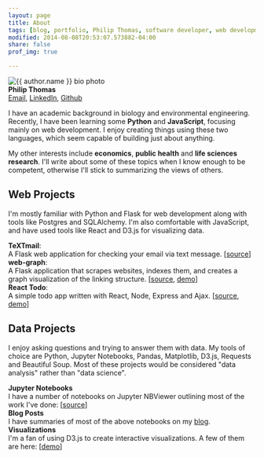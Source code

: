 ```yaml
---
layout: page
title: About 
tags: [blog, portfolio, Philip Thomas, software developer, web development, Python, JavaScript, Flask]
modified: 2014-08-08T20:53:07.573882-04:00
share: false
prof_img: true

---
```



<!--style="display:block; float:right"-->

<div class="article-author-about">
<img src="https://pstblog.com/images/author.jpg" class="bio-photo"  alt="{{ author.name }} bio photo">
<div>
<strong>Philip Thomas</strong><br>
<a href="{{site.baseurl}}/images/email.png" title="Email">Email</a>, 
<a href="https://www.linkedin.com/in/philip-thomas-2805b97a" title="Linkedin"> LinkedIn</a>,
<a href="http://github.com/psthomas" title="GitHub"> Github</a>
</div>
</div>  <!--/.article-author-about-->


I have an academic background in biology and environmental engineering.  Recently, I have been learning some __Python__ and __JavaScript__, focusing mainly on web development.  I enjoy creating things using these two languages, which seem capable of building just about anything. 

My other interests include **economics**, **public health** and **life sciences research**.  I'll write about some of these topics when I know enough to be competent, otherwise I'll stick to summarizing the views of others.  



## Web Projects

I'm mostly familiar with Python and Flask for web development along with tools like Postgres and SQLAlchemy.  I'm also comfortable with JavaScript, and have used tools like React and D3.js for visualizing data.   

 **TeXTmail**:   
A Flask web application for checking your email via text message. [[source](https://github.com/psthomas/textmail)]  
**web-graph**:   
A Flask application that scrapes websites, indexes them, and creates a graph visualization of the linking structure. [[source](https://github.com/psthomas/web-graph), [demo](http://web-graph.appspot.com/)]  
**React Todo**:  
A simple todo app written with React, Node, Express and Ajax. [[source](https://github.com/psthomas/react-todo), [demo](http://psthomas.github.io/react-todo/)]   

## Data Projects

I enjoy asking questions and trying to answer them with data.  My tools of choice are Python, Jupyter Notebooks, Pandas, Matplotlib, D3.js, Requests and Beautiful Soup.  Most of these projects would be considered "data analysis" rather than "data science".

**Jupyter Notebooks**  
I have a number of notebooks on Jupyter NBViewer outlining most of the work I've done: [[source](https://nbviewer.jupyter.org/gist/psthomas)]  
**Blog Posts**  
I have summaries of most of the above notebooks on my [blog]({{site.baseurl}}/blog).  
**Visualizations**  
I'm a fan of using D3.js to create interactive visualizations.  A few of them are here: [[demo](https://bl.ocks.org/psthomas)]  

<!--
## Technologies


|               | **Python**        |    **JavaScript** | **Other** |
| ----- | ------------- | ------------- | ------------- |
| **Basic** | [Scraping](https://github.com/psthomas/web-graph), [Pandas, NumPy](https://github.com/psthomas/efficient-frontier), Conda  | [Node, Express, React](https://github.com/psthomas/react-todo), jQuery | Postgres, [SQLAlchemy](https://github.com/psthomas/crud-restaurant), SQLite, bash, Bootstrap CSS, AWS |
| **Intermediate**| [Flask](https://github.com/psthomas/crud-restaurant)  | [D3](https://github.com/psthomas/stackedchart-d3js)   | [Git](https://github.com/psthomas), [Google App Engine](https://github.com/psthomas/textmail) |
| **Advanced**  |   |               |  |  
-->

<!--# Contact -->
<!--[GitHub](https://github.com/psthomas), [Linkedin](https://www.linkedin.com/in/philip-thomas-2805b97a), [Facebook](https://www.facebook.com/phil.thomas.5264)-->


